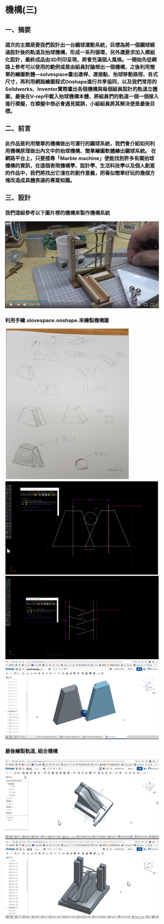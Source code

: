 # 機構\(三\)

## 一、摘要

### 這次的主題是要我們設計出一台鋼球運動系統，目標為將一個鋼球經過設計後的軌道及抬球機構，形成一系列循環，另外還要求加入模組化設計，最終成品由3D列印呈現，將會充滿個人風格。一開始先從網路上參考可以使用的範例或是由組員討論想出一個機構，之後利用簡單的繪圖軟體—solvespace畫出連桿、連接點、抬球移動路徑、各式尺寸，再利用網路繪圖程式Onshape進行共享協同，以及我們常用的Solidworks、Inventor實際畫出各個機構與每個組員設計的軌道立體圖，最後在V-rep中載入抬球機構本體，將組員們的軌道一個一個接入進行模擬，在模擬中想必會遇見錯誤，小組組員將其解決便是最後目標。

## 二、前言

### 此作品是利用簡單的機構做出可運行的鋼球系統，我們會介紹如何利用機構原理做出內文中的抬球機構、簡單繪圖軟體繪出鋼球系統。 在網路平台上，只要搜尋「Marble machine」便能找到許多有關抬球機構的資訊，在這個表現機構學、設計學、生活科技學以及個人創意的作品中，我們將找出它淺在的創作意義，把看似簡單好玩的幾個方塊改造成具體表達的專業知識。

## 三、設計

### 我們這組參考以下圖片裡的機構來製作機構系統

![](../.gitbook/assets/123.png)

### 利用手繪.slovespace.onshape.來繪製機構圖

![](../.gitbook/assets/shou-hui.png)![](../.gitbook/assets/slovespace.png)![](../.gitbook/assets/slovespace2.png)![](../.gitbook/assets/onshape.png)

### 最後繪製軌道, 組合機構

![](../.gitbook/assets/onshape2.png)![](../.gitbook/assets/onshape3.png)

